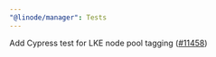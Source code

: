 ```yaml
---
"@linode/manager": Tests
---
```


Add Cypress test for LKE node pool tagging ([#11458](https://github.com/linode/manager/pull/11458))
